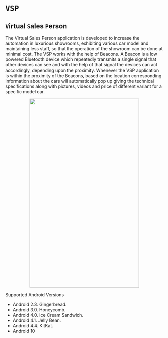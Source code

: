 # `VSP`
## `V`irtual `S`ales `P`erson  
The Virtual Sales Person application is developed to increase the automation in luxurious showrooms, exhibiting various car model and maintaining less staff, so that the operation of the showroom can be done at minimal cost. The VSP works with the help of Beacons. A Beacon is a low powered Bluetooth device which repeatedly transmits a single signal that other devices can see and with the help of that signal the devices can act accordingly, depending upon the proximity. Whenever the VSP application is within the proximity of the Beacons, based on the location corresponding information about the cars will automatically pop up giving the technical specifications along with pictures, videos and price of different variant for a specific model car.

<p align="center">
<img src="https://github.com/viswambhar-yasa/Virtual-sales-person/raw/master/GIF-200906_163730.gif" width="350" height="600" />
</p>

Supported Android Versions

- Android 2.3. Gingerbread.
- Android 3.0. Honeycomb.
- Android 4.0. Ice Cream Sandwich.
- Android 4.1. Jelly Bean.
- Android 4.4. KitKat.
- Android 10
